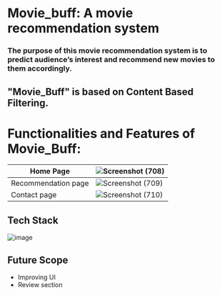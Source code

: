 # Movie_buff: A movie recommendation system
   ### The purpose of this movie recommendation system is to predict audience’s interest and recommend new movies to them accordingly.
 
 ## "Movie_Buff" is based on Content Based Filtering. 
 
 # Functionalities and Features of Movie_Buff:
 
 |Home Page |![Screenshot (708)](https://user-images.githubusercontent.com/93571457/190518595-130f83e7-4b2f-47f0-a32a-0cc3de11b547.png) | 
|-----------| ------------- | 
| Recommendation page|  ![Screenshot (709)](https://user-images.githubusercontent.com/93571457/190518728-140f2c71-dc99-4f76-b062-ee872e560c95.png) | 
|Contact page | ![Screenshot (710)](https://user-images.githubusercontent.com/93571457/190518832-3940893f-64cd-460d-8d22-7e6af27c5963.png) | 

## Tech Stack
![image](https://user-images.githubusercontent.com/93571457/185930583-e92c061d-3bf5-45d1-b083-da144d9a139f.png)

## Future Scope
- Improving UI 
- Review section 
